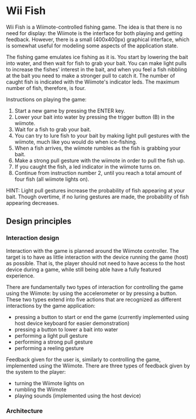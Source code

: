 Wii Fish
=======

Wii Fish is a Wiimote-controlled fishing game. 
The idea is that there is no need for display: the Wiimote is the interface for both playing and getting feedback. However, there is a small (400x400px) graphical interface, which is somewhat useful for modeling some aspects of the application state.

The fishing game emulates ice fishing as it is. You start by lowering the bait into water, and then wait for fish to grab your bait. You can make light pulls to increase the fishes' interest in the bait, and when you feel a fish nibbling at the bait you need to make a stronger pull to catch it. The number of caught fish is indicated with the Wiimote's indicator leds. The maximum number of fish, therefore, is four.

Instructions on playing the game:
 1. Start a new game by pressing the ENTER key.
 2. Lower your bait into water by pressing the trigger button (B) in the wiimote.
 3. Wait for a fish to grab your bait.
 4. You can try to lure fish to your bait by making light pull gestures with the wiimote, much like you would do when ice-fishing.
 5. When a fish arrives, the wiimote rumbles as the fish is grabbing your bait.
 6. Make a strong pull gesture with the wiimote in order to pull the fish up.
 7. If you caught the fish, a led indicator in the wiimote turns on.
 8. Continue from instruction number 2, until you reach a total amount of four fish (all wiimote lights on).

HINT: Light pull gestures increase the probability of fish appearing at your bait. Though overtime, if no luring gestures are made, the probability of fish appearing decreases.

## Design principles

### Interaction design

Interaction with the game is planned around the Wiimote controller. The target is to have as little interaction with the device running the game (host) as possible. That is, the player should not need to have access to the host device during a game, while still being able have a fully featured experience. 

There are fundamentally two types of interaction for controlling the game using the Wiimote: by using the accelerometer or by pressing a button. These two types extend into five actions that are recognized as different interactions by the game application:
 * pressing a button to start or end the game (currently implemented using host device keyboard for easier demonstration)
 * pressing a button to lower a bait into water
 * performing a light pull gesture
 * performing a strong pull gesture
 * performing a reeling gesture

Feedback given for the user is, similarly to controlling the game, implemented using the Wiimote. There are three types of feedback given by the system to the player:
 * turning the Wiimote lights on
 * rumbling the Wiimote
 * playing sounds (implemented using the host device)

### Architecture

